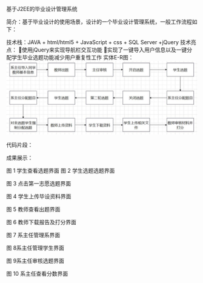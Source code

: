 基于J2EE的毕业设计管理系统

简介：基于毕业设计的使用场景，设计的一个毕业设计管理系统，一般工作流程如下：

技术栈：JAVA + html/html5 + JavaScript + css + SQL Server +jQuery
技术亮点：
使用jQuery来实现导航栏交互功能
实现了一键导入用户信息以及一键分配学生毕业选题功能减少用户重复性工作
实体E-R图：
![实体E-R图](https://github.com/Camel303/graduation-project-management-system/blob/master/picture/1.jpg)


代码片段：

成果展示：


图 1 学生查看选题界面
图 2 学生选题选题界面

图 3 点击第一志愿选题界面

图 4 学生上传毕设资料界面

图 5 教师查看出题界面

图 6 教师下载报告及打分界面

图 7 系主任管理系界面

图 8系主任管理学生界面

图 9系主任审核选题界面

图 10 系主任查看分数界面
